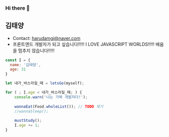 ### Hi there 👋 
## 김태양

<!--
**mynamesunpower/mynamesunpower** is a ✨ _special_ ✨ repository because its `README.md` (this file) appears on your GitHub profile.

Here are some ideas to get you started:

- 🔭 I’m currently working on ...
- 🌱 I’m currently learning ...
- 👯 I’m looking to collaborate on ...
- 🤔 I’m looking for help with ...
- 💬 Ask me about ...
- 📫 How to reach me: ...
- 😄 Pronouns: ...
- ⚡ Fun fact: ...
-->
- Contact: harudamgi@naver.com
- 프론트엔드 개발자가 되고 싶습니다!!!!! I LOVE JAVASCRIPT WORLDS!!!!! 배움을 멈추지 않습니다!!!!! 
```js
const I = {
  name: '김태양',
  age: 31
}

let 내가_바스라질_때 = letsGo(myself);

for ( ; I.age < 내가_바스라질_때; ) {
    console.warn('나는 가짜 개발자다!');
    
    wannaEat(Food.wholeList()); // TODO 제거
    //wannaSleep();
    
    mustStudy();
    I.age += 1;
}

